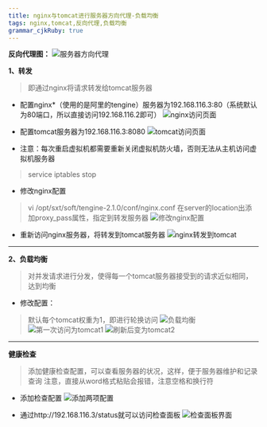 ```yaml
---
title: nginx与tomcat进行服务器方向代理-负载均衡
tags: nginx,tomcat,反向代理,负载均衡
grammar_cjkRuby: true
---
```


**反向代理图：**
![服务器方向代理][1]


**1、转发**
>即通过nginx将请求转发给tomcat服务器
* 配置nginx*（使用的是阿里的tengine）服务器为192.168.116.3:80（系统默认为80端口，所以直接访问192.168.116.2即可）
![nginx访问页面][2]
* 配置tomcat服务器为192.168.116.3:8080
![tomcat访问页面][3]

* 注意：每次重启虚拟机都需要重新关闭虚拟机防火墙，否则无法从主机访问虚拟机服务器
>service iptables stop

* 修改nginx配置
>vi /opt/sxt/soft/tengine-2.1.0/conf/nginx.conf
>在server的location出添加proxy_pass属性，指定到转发服务器
![修改nginx配置][4]

* 重新访问nginx服务器，将转发到tomcat服务器
![nginx转发到tomcat][5]


----------


**2、负载均衡**
>对并发请求进行分发，使得每一个tomcat服务器接受到的请求近似相同，达到均衡

* 修改配置：
>默认每个tomcat权重为1，即进行轮换访问
![负载均衡][6]
![第一次访问为tomcat1][7]
![刷新后变为tomcat2][8]


----------
**健康检查**
>添加健康检查配置，可以查看服务器的状况，这样，便于服务器维护和记录查询
>注意，直接从word格式粘贴会报错，注意空格和换行符
* 添加检查配置
![添加两项配置][9]
* 通过http://192.168.116.3/status就可以访问检查面板
![检查面板界面][10]


  [1]: http://osiy4s0ad.bkt.clouddn.com/soundblog/1521280258545.jpg
  [2]: http://osiy4s0ad.bkt.clouddn.com/soundblog/1521278599708.jpg
  [3]: http://osiy4s0ad.bkt.clouddn.com/soundblog/1521279852315.jpg
  [4]: http://osiy4s0ad.bkt.clouddn.com/soundblog/1521280095492.jpg
  [5]: http://osiy4s0ad.bkt.clouddn.com/soundblog/1521280190955.jpg
  [6]: http://osiy4s0ad.bkt.clouddn.com/soundblog/1521284140283.jpg
  [7]: http://osiy4s0ad.bkt.clouddn.com/soundblog/1521284457409.jpg
  [8]: http://osiy4s0ad.bkt.clouddn.com/soundblog/1521284475889.jpg
  [9]: http://osiy4s0ad.bkt.clouddn.com/soundblog/1521287322436.jpg
  [10]: http://osiy4s0ad.bkt.clouddn.com/soundblog/1521287524551.jpg
